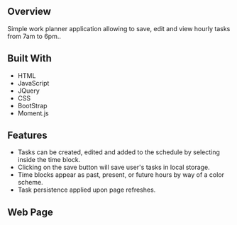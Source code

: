 ## Overview
Simple  work planner application allowing to save, edit and view hourly tasks from 7am to 6pm..

## Built With
* HTML
* JavaScript
* JQuery 
* CSS
* BootStrap
* Moment.js

## Features
* Tasks can be created, edited and added to the schedule by selecting inside the time block.
* Clicking on the save button will save user's tasks in local storage.
* Time blocks appear as past, present, or future hours by way of a color scheme.
* Task persistence applied upon page refreshes.

## Web Page